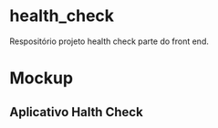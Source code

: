 # health_check

Respositório projeto health check parte do front end.

# Mockup

## Aplicativo Halth Check

